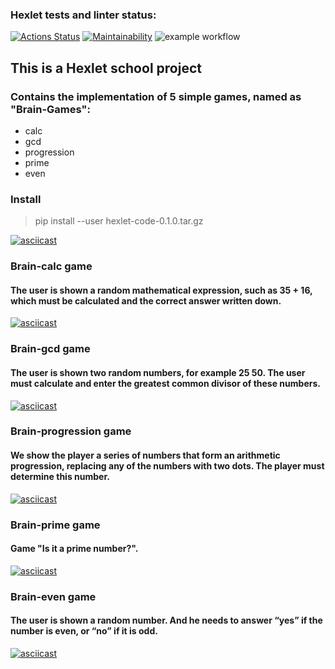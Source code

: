 ### Hexlet tests and linter status:

[![Actions Status](https://github.com/NikolayZemelko/python-project-lvl1/workflows/hexlet-check/badge.svg)](https://github.com/NikolayZemelko/python-project-lvl1/actions)
[![Maintainability](https://api.codeclimate.com/v1/badges/a99a88d28ad37a79dbf6/maintainability)](https://codeclimate.com/github/codeclimate/codeclimate/maintainability)
![example workflow](https://github.com/NikolayZemelko/python-project-lvl1/actions/workflows/my-first-workflow.yml/badge.svg?event=push)


## This is a Hexlet school project
### Contains the implementation of 5 simple games, named as "Brain-Games":

- calc
- gcd
- progression
- prime
- even 

### Install

> pip install --user hexlet-code-0.1.0.tar.gz

[![asciicast](https://asciinema.org/a/491250.svg)](https://asciinema.org/a/491250)

### Brain-calc game
#### The user is shown a random mathematical expression, such as 35 + 16, which must be calculated and the correct answer written down.

[![asciicast](https://asciinema.org/a/489927.svg)](https://asciinema.org/a/489927)

### Brain-gcd game
#### The user is shown two random numbers, for example 25 50. The user must calculate and enter the greatest common divisor of these numbers.

[![asciicast](https://asciinema.org/a/490225.svg)](https://asciinema.org/a/490225)

### Brain-progression game
#### We show the player a series of numbers that form an arithmetic progression, replacing any of the numbers with two dots. The player must determine this number.

[![asciicast](https://asciinema.org/a/490272.svg)](https://asciinema.org/a/490272)

### Brain-prime game
#### Game "Is it a prime number?".

[![asciicast](https://asciinema.org/a/491041.svg)](https://asciinema.org/a/491041)

### Brain-even game
#### The user is shown a random number. And he needs to answer “yes” if the number is even, or “no” if it is odd.

[![asciicast](https://asciinema.org/a/491268.svg)](https://asciinema.org/a/491268)
